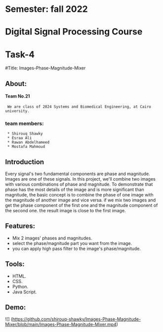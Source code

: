 #    Semester: fall 2022
#    Digital Signal Processing Course
#    Task-4

#Title: Images-Phase-Magnitude-Mixer

## About:
 #### Team No.21
     We are class of 2024 Systems and Biomedical Engineering, at Cairo university.
 ### team members:
     * Shirouq Shawky
     * Esraa Ali
     * Rawan Abdelhameed 
     * Mostafa Mahmoud 


## Introduction 
Every signal's two fundamental components are phase and magnitude. Images are one of these signals. In this project, we'll combine two images with various combinations of phase and magnitude. To demonstrate that phase has the most details of the image and is more significant than magnitude, the basic concept is to combine the phase of one image with the magnitude of another image and vice versa.
if we mix two images and get the phase component of the first one and the magnitude component of the second one. the result image is close to the first image.

## Features:
* Mix 2 images' phases and magnitudes.
* select the phase/magnitude part you want from the image.
* you can apply high pass filter to the image's phase/magnitude.

## Tools:
* HTML.
* CSS.
* Python.
* Java Script.

## Demo:
 ![] (https://github.com/shirouq-shawky/Images-Phase-Magnitude-Mixer/blob/main/Images-Phase-Magnitude-Mixer.mp4)
